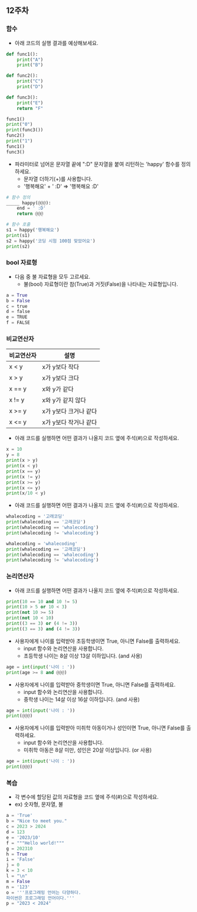## 12주차

### 함수
- 아래 코드의 실행 결과를 예상해보세요.

```python
def func1():
    print("A")
    print("B")

def func2():
    print("C")
    print("D")

def func3():
    print("E")
    return "F"

func1()
print("0")
print(func3())
func2()
print("1")
func1()
func3()
```

- 파라미터로 넘어온 문자열 끝에 ":D" 문자열을 붙여 리턴하는 'happy' 함수를 정의하세요.
  - 문자열 더하기(+)를 사용합니다.
  - '행복해요' + ' :D' => '행복해요 :D'

```python
# 함수 정의
_____ happy(@@@):
    end = ' :D'
    return @@@

# 함수 호출
s1 = happy('행복해요')
print(s1)
s2 = happy('코딩 시험 100점 맞았어요')
print(s2)
```


### bool 자료형

- 다음 중 불 자료형을 모두 고르세요.
  - 불(bool) 자료형이란 참(True)과 거짓(False)을 나타내는 자료형입니다. 

```python
a = True
b = False
c = true
d = false
e = TRUE
f = FALSE
```


### 비교연산자

|비교연산자|설명|    
|-------|---------|
|x < y|x가 y보다 작다|
|x > y|x가 y보다 크다|
|x == y|x와 y가 같다|
|x != y|x와 y가 같지 않다|
|x >= y|x가 y보다 크거나 같다|
|x <= y|x가 y보다 작거나 같다|  


- 아래 코드를 실행하면 어떤 결과가 나올지 코드 옆에 주석(#)으로 작성하세요.

```python
x = 10 
y = 8
print(x > y)
print(x < y)
print(x == y)
print(x != y)
print(x >= y)
print(x <= y)
print(x/10 < y)
```


- 아래 코드를 실행하면 어떤 결과가 나올지 코드 옆에 주석(#)으로 작성하세요.

```python
whalecoding = '고래코딩'
print(whalecoding == '고래코딩')
print(whalecoding == 'whalecoding')
print(whalecoding != 'whalecoding')

whalecoding = 'whalecoding'
print(whalecoding == '고래코딩')
print(whalecoding == 'whalecoding')
print(whalecoding != 'whalecoding')
```

### 논리연산자

- 아래 코드를 실행하면 어떤 결과가 나올지 코드 옆에 주석(#)으로 작성하세요.

```python
print(10 == 10 and 10 != 5)
print(10 > 5 or 10 < 3)
print(not 10 >= 5)
print(not 10 < 10)
print((3 == 3) or (4 != 3))
print((3 == 3) and (4 != 3))
```

- 사용자에게 나이를 입력받아 초등학생이면 True, 아니면 False를 출력하세요.
  - input 함수와 논리연산을 사용합니다.
  - 초등학생 나이는 8살 이상 13살 이하입니다. (and 사용)

```python
age = int(input('나이 : '))
print(age >= 8 and @@@)
```

- 사용자에게 나이를 입력받아 중학생이면 True, 아니면 False를 출력하세요.
  - input 함수와 논리연산을 사용합니다.
  - 중학생 나이는 14살 이상 16살 이하입니다. (and 사용)

```python
age = int(input('나이 : '))
print(@@@)
```

- 사용자에게 나이를 입력받아 미취학 아동이거나 성인이면 True, 아니면 False를 출력하세요.
  - input 함수와 논리연산을 사용합니다.
  - 미취학 아동은 8살 미만, 성인은 20살 이상입니다. (or 사용)

```python
age = int(input('나이 : '))
print(@@@)
```


### 복습

- 각 변수에 할당된 값의 자료형을 코드 옆에 주석(#)으로 작성하세요.
 - ex) 숫자형, 문자열, 불

```python
a = 'True'
b = "Nice to meet you."
c = 2023 > 2024
d = 123
e = '2023/10'
f = """Hello world!"""
g = 202310
h = True
i = 'False'
j = 0
k = 3 < 10
l = "\n"
m = False
n = '123'
o = '''프로그래밍 언어는 다양하다.
파이썬은 프로그래밍 언어이다.'''
p = "2023 < 2024"
```